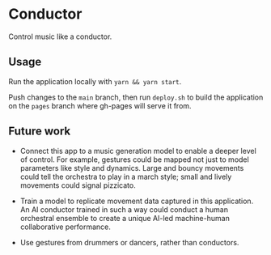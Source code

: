 # Conductor

Control music like a conductor.

## Usage

Run the application locally with `yarn && yarn start`.

Push changes to the `main` branch, then run `deploy.sh` to build the application on the `pages` branch where gh-pages
will serve it from.

## Future work

- Connect this app to a music generation model to enable a deeper level of control. For example, gestures could be
  mapped not just to model parameters like style and dynamics. Large and bouncy movements could tell the orchestra to
  play in a march style; small and lively movements could signal pizzicato.

- Train a model to replicate movement data captured in this application. An AI conductor trained in such a way could
  conduct a human orchestral ensemble to create a unique AI-led machine-human collaborative performance.

- Use gestures from drummers or dancers, rather than conductors.
